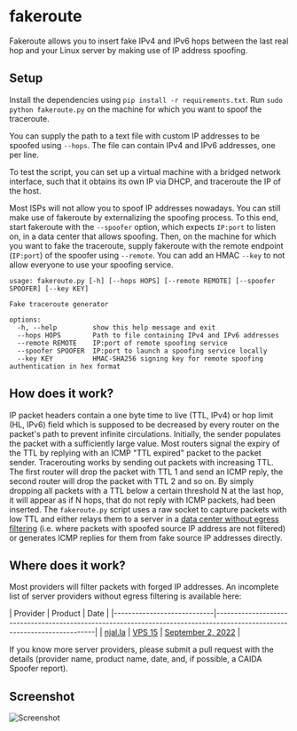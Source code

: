 # fakeroute

Fakeroute allows you to insert fake IPv4 and IPv6 hops between the last real hop and your Linux server by making use of
IP address spoofing.

## Setup

Install the dependencies using `pip install -r requirements.txt`. Run `sudo python fakeroute.py` on the machine for
which you want to spoof the traceroute.

You can supply the path to a text file with custom IP addresses to be spoofed using `--hops`.
The file can contain IPv4 and IPv6 addresses, one per line.

To test the script, you can set up a virtual machine with a bridged network interface, such that it obtains its own IP
via DHCP, and traceroute the IP of the host.

Most ISPs will not allow you to spoof IP addresses nowadays. You can still make use of fakeroute by externalizing the
spoofing process. To this end, start fakeroute with the `--spoofer` option, which expects `IP:port` to listen on, in a
data center that allows spoofing. Then, on the machine for which you want to fake the traceroute, supply fakeroute with
the remote endpoint (`IP:port`) of the spoofer using `--remote`. You can add an HMAC `--key` to not allow everyone to
use your spoofing service.

```
usage: fakeroute.py [-h] [--hops HOPS] [--remote REMOTE] [--spoofer SPOOFER] [--key KEY]

Fake traceroute generator

options:
  -h, --help         show this help message and exit
  --hops HOPS        Path to file containing IPv4 and IPv6 addresses
  --remote REMOTE    IP:port of remote spoofing service
  --spoofer SPOOFER  IP:port to launch a spoofing service locally
  --key KEY          HMAC-SHA256 signing key for remote spoofing authentication in hex format
```

## How does it work?

IP packet headers contain a one byte time to live (TTL, IPv4) or hop limit (HL, IPv6) field which is supposed to be
decreased by every router on the packet's path to prevent infinite circulations.
Initially, the sender populates the packet with a sufficiently large value.
Most routers signal the expiry of the TTL by replying with an ICMP "TTL expired" packet to the packet sender.
Tracerouting works by sending out packets with increasing TTL.
The first router will drop the packet with TTL 1 and send an ICMP reply, the second router will drop the packet with TTL
2 and so on.
By simply dropping all packets with a TTL below a certain threshold N at the last hop, it will appear as if N hops, that
do not reply with ICMP packets, had been inserted.
The `fakeroute.py` script uses a raw socket to capture packets with low TTL and either relays them to a server in
a [data center without egress filtering](https://spoofer.caida.org/as_stats.php) (i.e. where packets with spoofed source
IP address are not filtered) or generates ICMP replies for them from fake source IP addresses directly.

## Where does it work?

Most providers will filter packets with forged IP addresses. An incomplete list of server providers without egress
filtering is available here:

| Provider                   | Product                            | Date                                                                                |
|----------------------------|--------------------------------------------------------------------------------------------------------------------------|
| [njal.la](https://njal.la) | [VPS 15](https://njal.la/servers/) | [September 2, 2022](https://spoofer.caida.org/report.php?sessionkey=bjuru7gyraov66) |

If you know more server providers, please submit a pull request with the details (provider name, product name, date, and, if possible,
a CAIDA Spoofer report).

## Screenshot

![Screenshot](https://cysec.biz/projects/fakeroute/screenshot1.png)
